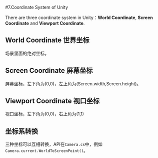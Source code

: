 #7.Coordinate System of Unity

There are three coordinate system in Unity：**World Coordinate**, **Screen Coordinate** and **Viewport Coordinate**.

## World Coordinate 世界坐标

场景里面的绝对坐标。

## Screen Coordinate 屏幕坐标

屏幕坐标，左下角为(0,0)，左上角为(Screen.width,Screen.height)。

## Viewport Coordinate 视口坐标

视口坐标，左下角为(0,0)，右上角为(1,1)

## 坐标系转换
  
  三种坐标可以互相转换，API在`Camera.cs`中，例如`Camera.current.WorldToScreenPoint()`。
